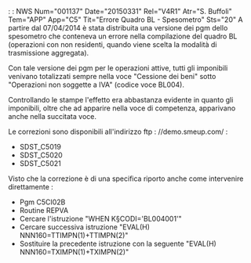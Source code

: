  :  : NWS Num="001137" Date="20150331" Rel="V4R1" Atr="S. Buffoli" Tem="APP" App="C5" Tit="Errore Quadro BL - Spesometro" Sts="20"
A partire dal 07/04/2014 è stata distribuita una versione dei pgm dello spesometro che conteneva un errore nella compilazione del quadro BL (operazioni con non residenti, quando viene scelta la modalità di trasmissione aggregata).

Con tale versione dei pgm per le operazioni attive, tutti gli imponibili venivano totalizzati sempre nella voce "Cessione dei beni" sotto "Operazioni non soggette a IVA" (codice voce BL004).

Controllando le stampe l'effetto era abbastanza evidente in quanto gli imponibili, oltre che ad apparire nella voce di competenza, apparivano anche nella succitata voce.

Le correzioni sono disponibili all'indirizzo ftp : //demo.smeup.com/ : 
* SDST_C5019
* SDST_C5020
* SDST_C5021

Visto che la correzione è di una specifica riporto anche come intervenire direttamente : 
* Pgm C5CI02B
* Routine REPVA
* Cercare l'istruzione "WHEN      K§CODI='BL004001'"
* Cercare successiva istruzione "EVAL(H)   NNN160=TTIMPN(1)+TTIMPN(2)"
* Sostituire la precedente istruzione con la seguente "EVAL(H)   NNN160=TXIMPN(1)+TXIMPN(2)" 
